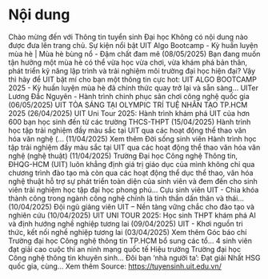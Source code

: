 # Nội dung

Chào mừng đến với Thông tin tuyển sinh Đại học
Không có nội dung nào được đưa lên trang chủ.
Sự kiện nổi bật
UIT Algo Bootcamp - Kỳ huấn luyện mùa hè | Mùa hè bùng nổ - Đậm chất đam mê
(08/05/2025)
Bạn đang muốn tận hưởng một mùa hè có thể vừa học vừa chơi, vừa khám phá bản thân, phát triển kỹ năng lập trình và trải nghiệm môi trường đại học hiện đại? Vậy thì hãy để UIT bật mí cho bạn một thông tin cực hot: UIT ALGO BOOTCAMP 2025 - Kỳ huấn luyện mùa hè đã chính thức quay trở lại và sẵn sàng...
UITer Lương Đắc Nguyên - Hành trình chinh phục sân chơi công nghệ quốc gia
(06/05/2025)
UIT TỎA SÁNG TẠI OLYMPIC TRÍ TUỆ NHÂN TẠO TP.HCM 2025
(26/04/2025)
UIT Uni Tour 2025: Hành trình khám phá UIT của hơn 600 bạn học sinh đến từ các trường THCS-THPT
(15/04/2025)
Hành trình học tập trải nghiệm đầy màu sắc tại UIT qua các hoạt động thể thao văn hóa văn nghệ (...
(11/04/2025)
Xem thêm
Đời sống sinh viên
Hành trình học tập trải nghiệm đầy màu sắc tại UIT qua các hoạt động thể thao văn hóa văn nghệ (nghệ thuật)
(11/04/2025)
Trường Đại học Công nghệ Thông tin, ĐHQG-HCM (UIT) luôn khẳng định giá trị giáo dục của mình không chỉ qua chương trình đào tạo mà còn qua các hoạt động thể dục thể thao, văn hóa nghệ thuật hỗ trợ sự phát triển toàn diện của sinh viên và đem đến cho sinh viên trải nghiệm học tập đại học phong phú...
Cựu sinh viên UIT - Chìa khóa thành công trong ngành công nghệ chính là tinh thần dấn thân và thái...
(10/04/2025)
Đội ngũ giảng viên UIT – Nền tảng vững chắc cho đào tạo và nghiên cứu
(10/04/2025)
UIT UNI TOUR 2025: Học sinh THPT khám phá AI và định hướng nghề nghiệp tương lai
(09/04/2025)
UIT - Khơi nguồn tri thức, kết nối nghề nghiệp tương lai
(03/04/2025)
Xem thêm
Góc báo chí
Trường đại học Công nghệ thông tin TP.HCM bổ sung các tổ...
4 sinh viên đạt giải cao cuộc thi an ninh mạng quốc tế
Hiệu trưởng Trường đại học Công nghệ thông tin khuyên sinh...
Đôi bạn ‘nhà người ta’: Đạt giải Nhất HSG quốc gia, cùng...
Xem thêm
Source: https://tuyensinh.uit.edu.vn/